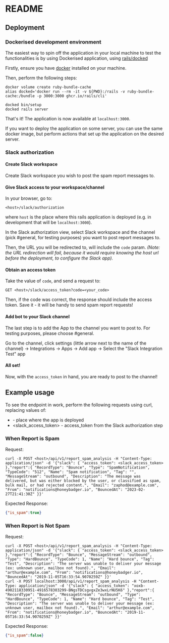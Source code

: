# README

## Deployment
### Dockerised development environment
The easiest way to spin off the application in your local machine to test the functionalities is by using Dockerised application, using [rails/docked](https://github.com/rails/docked)

Firstly, ensure you have [docker](https://www.docker.com/products/docker-desktop/) installed on your machine.

Then, perform the following steps:
```
docker volume create ruby-bundle-cache
alias docked='docker run --rm -it -v ${PWD}:/rails -v ruby-bundle-cache:/bundle -p 3000:3000 ghcr.io/rails/cli'

docked bin/setup
docked rails server
```

That's it! The application is now available at `localhost:3000`.

If you want to deploy the application on some server, you can use the same docker image, but perform actions that set up the application on the desired server.
### Slack authorization

#### Create Slack workspace
Create Slack workspace you wish to post the spam report messages to.
#### Give Slack access to your workspace/channel
In your browser, go to:

```
<host>/slack/authorization
```

where `host` is the place where this rails application is deployed (e.g. in development that will be `localhost:3000`).

In the Slack authorization view, select Slack workspace and the channel (pick #general, for testing purposes) you want to post report messages to.

Then, the URL you will be redirected to, will include the `code` param. *(Note: the URL redirection will fail, because it would require knowing the host url before the deployment, to configure the Slack app).*

#### Obtain an access token
Take the value of `code`, and send a request to:
```
GET <host>/slack/access_token?code=<your_code>
```
Then, if the code was correct, the response should include the access token. Save it - it will be handy to send spam report requests!

#### Add bot to your Slack channel
The last step is to add the App to the channel you want to post to. For testing purposes, please choose #general.

Go to the channel, click settings (little arrow next to the name of the channel) -> Integrations -> Apps -> Add app -> Select the "Slack Integration Test" app

#### All set!
Now, with the `access_token` in hand, you are ready to post to the channel!

## Example usage

To see the endpoint in work, perform the following requests using curl, replacing values of:
- <host> - place where the app is deployed
- <slack_access_token> - access_token from the Slack authorization step

### When Report is Spam
Request:
```
curl -X POST <host>/api/v1/report_spam_analysis -H "Content-Type: application/json" -d '{"slack": { "access_token": <slack_access_token> },"report":{ "RecordType": "Bounce", "Type": "SpamNotification", "TypeCode": "512", "Name": "Spam notification", "Tag": "", "MessageStream": "outbound", "Description": "The message was delivered, but was either blocked by the user, or classified as spam, bulk mail, or had rejected content.", "Email": "zaphod@example.com", "From": "notifications@honeybadger.io", "BouncedAt": "2023-02-27T21:41:30Z" }}'
```

Expected Response:
```json
{"is_spam":true}
```

### When Report is Not Spam
Request:
```
curl -X POST <host>/api/v1/report_spam_analysis -H "Content-Type: application/json" -d '{"slack": { "access_token": <slack_access_token> },"report":{ "RecordType": "Bounce", "MessageStream": "outbound", "Type": "HardBounce", "TypeCode": 1, "Name": "Hard bounce", "Tag": "Test", "Description": "The server was unable to deliver your message (ex: unknown user, mailbox not found).", "Email": "arthur@example.com", "From": "notifications@honeybadger.io", "BouncedAt": "2019-11-05T16:33:54.9070259Z" }}'
curl -X POST localhost:3000/api/v1/report_spam_analysis -H "Content-Type: application/json" -d '{"slack": { "access_token": "xoxb-4902118330951-4916578303299-BNgsTDCsgvgxZe3wxLrNU5K6" },"report":{ "RecordType": "Bounce", "MessageStream": "outbound", "Type": "HardBounce", "TypeCode": 1, "Name": "Hard bounce", "Tag": "Test", "Description": "The server was unable to deliver your message (ex: unknown user, mailbox not found).", "Email": "arthur@example.com", "From": "notifications@honeybadger.io", "BouncedAt": "2019-11-05T16:33:54.9070259Z" }}'
```

Expected Response:
```json
{"is_spam":false}
```
